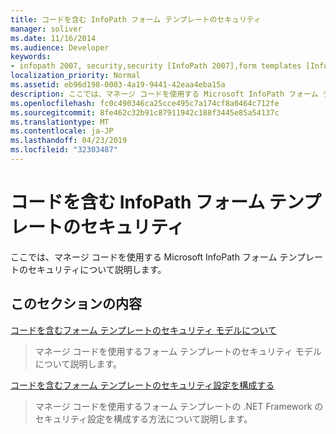 ```yaml
---
title: コードを含む InfoPath フォーム テンプレートのセキュリティ
manager: soliver
ms.date: 11/16/2014
ms.audience: Developer
keywords:
- infopath 2007, security,security [InfoPath 2007],form templates [InfoPath 2007], security
localization_priority: Normal
ms.assetid: eb96d198-0003-4a19-9441-42eaa4eba15a
description: ここでは、マネージ コードを使用する Microsoft InfoPath フォーム テンプレートのセキュリティについて説明します。
ms.openlocfilehash: fc0c490346ca25cce495c7a174cf8a0464c712fe
ms.sourcegitcommit: 8fe462c32b91c87911942c188f3445e85a54137c
ms.translationtype: MT
ms.contentlocale: ja-JP
ms.lasthandoff: 04/23/2019
ms.locfileid: "32303487"
---
```

# <a name="security-in-infopath-form-templates-with-code"></a>コードを含む InfoPath フォーム テンプレートのセキュリティ

ここでは、マネージ コードを使用する Microsoft InfoPath フォーム テンプレートのセキュリティについて説明します。
  
## <a name="in-this-section"></a>このセクションの内容

[コードを含むフォーム テンプレートのセキュリティ モデルについて](about-the-security-model-for-form-templates-with-code.md)
  
> マネージ コードを使用するフォーム テンプレートのセキュリティ モデルについて説明します。
    
[コードを含むフォーム テンプレートのセキュリティ設定を構成する](how-to-configure-security-settings-for-form-templates-with-code.md)
  
> マネージ コードを使用するフォーム テンプレートの .NET Framework のセキュリティ設定を構成する方法について説明します。
    

